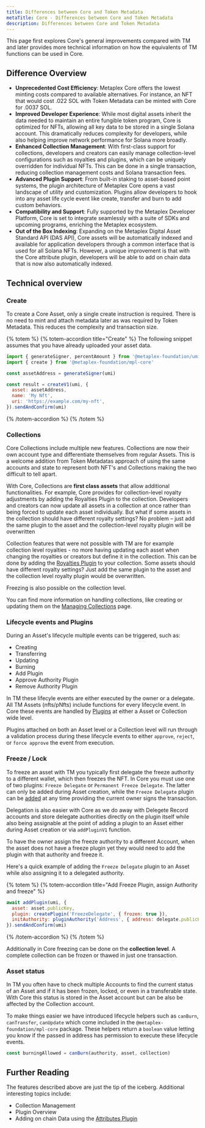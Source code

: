 ```yaml
---
title: Differences between Core and Token Metadata
metaTitle: Core - Differences between Core and Token Metadata
description: Differences between Core and Token Metadata
---
```


This page first explores Core's general improvements compared with TM and later provides more technical information on how the equivalents of TM functions can be used in Core.

## Difference Overview

- **Unprecedented Cost Efficiency**: Metaplex Core offers the lowest minting costs compared to available alternatives. For instance, an NFT that would cost .022 SOL with Token Metadata can be minted with Core for .0037 SOL.
- **Improved Developer Experience**: While most digital assets inherit the data needed to maintain an entire fungible token program, Core is optimized for NFTs, allowing all key data to be stored in a single Solana account. This dramatically reduces complexity for developers, while also helping improve network performance for Solana more broadly.
- **Enhanced Collection Management**: With first-class support for collections, developers and creators can easily manage collection-level configurations such as royalties and plugins, which can be uniquely overridden for individual NFTs. This can be done in a single transaction, reducing collection management costs and Solana transaction fees.
- **Advanced Plugin Support**: From built-in staking to asset-based point systems, the plugin architecture of Metaplex Core opens a vast landscape of utility and customization. Plugins allow developers to hook into any asset life cycle event like create, transfer and burn to add custom behaviors.
- **Compatibility and Support**: Fully supported by the Metaplex Developer Platform, Core is set to integrate seamlessly with a suite of SDKs and upcoming programs, enriching the Metaplex ecosystem.
- **Out of the Box Indexing**: Expanding on the Metaplex Digital Asset Standard API (DAS API), Core assets will be automatically indexed and available for application developers through a common interface that is used for all Solana NFTs. However, a unique improvement is that with the Core attribute plugin, developers will be able to add on chain data that is now also automatically indexed.

## Technical overview

### Create

To create a Core Asset, only a single create instruction is required. There is no need to mint and attach metadata later as was required by Token Metadata. This reduces the complexity and transaction size.

{% totem %}
{% totem-accordion title="Create" %}
The following snippet assumes that you have already uploaded your asset data.

```js
import { generateSigner, percentAmount } from '@metaplex-foundation/umi'
import { create } from '@metaplex-foundation/mpl-core'

const assetAddress = generateSigner(umi)

const result = createV1(umi, {
  asset: assetAddress,
  name: 'My Nft',
  uri: 'https://example.com/my-nft',
}).sendAndConfirm(umi)
```

{% /totem-accordion %}
{% /totem %}

### Collections

Core Collections include multiple new features. Collections are now their own account type and differentiate themselves from regular Assets. This is a welcome addition from Token Metadatas approach of using the same accounts and state to represent both NFT's and Collections making the two difficult to tell apart.

With Core, Collections are **first class assets** that allow additional functionalities. For example, Core provides for collection-level royalty adjustments by adding the Royalties Plugin to the collection. Developers and creators can now update all assets in a collection at once rather than being forced to update each asset individually. But what if some assets in the collection should have different royalty settings? No problem – just add the same plugin to the asset and the collection-level royalty plugin will be overwritten

Collection features that were not possible with TM are for example collection level royalties - no more having updating each asset when changing the royalties or creators but define it in the collection. This can be done by adding the [Royalties Plugin](/core/plugins/royalties) to your collection. Some assets should have different royalty settings? Just add the same plugin to the asset and the collection level royalty plugin would be overwritten.

Freezing is also possible on the collection level.

You can find more information on handling collections, like creating or updating them on the [Managing Collections](/core/collections) page.

### Lifecycle events and Plugins

During an Asset's lifecycle multiple events can be triggered, such as:

- Creating
- Transferring
- Updating
- Burning
- Add Plugin
- Approve Authority Plugin
- Remove Authority Plugin

In TM these lifecyle events are either executed by the owner or a delegate. All TM Assets (nfts/pNfts) include functions for every lifecycle event. In Core these events are handled by [Plugins](/core/plugins) at either a Asset or Collection wide level.

Plugins attached on both an Asset level or a Collection level will run through a validation process during these lifecycle events to either `approve`, `reject`, or `force approve` the event from execution.

### Freeze / Lock

To freeze an asset with TM you typically first delegate the freeze authority to a different wallet, which then freezes the NFT. In Core you must use one of two plugins: `Freeze Delegate` or `Permanent Freeze Delegate`. The latter can only be added during Asset creation, while the `Freeze Delegate` plugin can be [added](/core/plugins/adding-plugins) at any time providing the current owner signs the transaction.

Delegation is also easier with Core as we do away with Delegete Record accounts and store delegate authorities directly on the plugin itself while also being assignable at the point of adding a plugin to an Asset either during Asset creation or via `addPluginV1` function.

To have the owner assign the freeze authority to a different Account, when the asset does not have a freeze plugin yet they would need to add the plugin with that authority and freeze it.

Here's a quick example of adding the `Freeze Delegate` plugin to an Asset while also assigning it to a delegated authority.

{% totem %}
{% totem-accordion title="Add Freeze Plugin, assign Authority and freeze" %}

```js
await addPlugin(umi, {
  asset: asset.publicKey,
  plugin: createPlugin('FreezeDelegate', { frozen: true }),
  initAuthority: pluginAuthority('Address', { address: delegate.publicKey }),
}).sendAndConfirm(umi)
```

{% /totem-accordion %}
{% /totem %}

Additionally in Core freezing can be done on the **collection level**. A complete collection can be frozen or thawed in just one transaction.

### Asset status

In TM you often have to check multiple Accounts to find the current status of an Asset and if it has been frozen, locked, or even in a transferable state. With Core this status is stored in the Asset account but can be also be affected by the Collection account.

To make things easier we have introduced lifecycle helpers such as `canBurn`, `canTransfer`, `canUpdate` which come included in the `@metaplex-foundation/mpl-core` package. These helpers return a `boolean` value letting you know if the passed in address has permission to execute these lifecycle events.

```js
const burningAllowed = canBurn(authority, asset, collection)
```

## Further Reading

The features described above are just the tip of the iceberg. Additional interesting topics include:

- Collection Management
- Plugin Overview
- Adding on chain Data using the [Attributes Plugin](/core/plugins/attribute)
